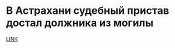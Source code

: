 # В Астрахани судебный пристав достал должника из могилы 



[LINK](https://varlamov.ru/3458697.html)